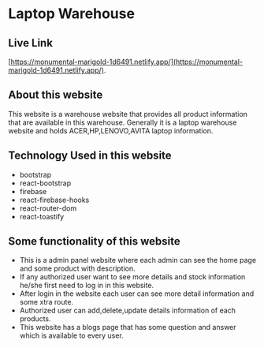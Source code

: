 # Laptop Warehouse



## Live Link

 [https://monumental-marigold-1d6491.netlify.app/](https://monumental-marigold-1d6491.netlify.app/).

## About this website
This website is a warehouse website that provides all  product information that are available in this warehouse. Generally it is a laptop warehouse website and holds ACER,HP,LENOVO,AVITA laptop information.


## Technology Used in this website
- bootstrap
- react-bootstrap
- firebase
- react-firebase-hooks
- react-router-dom
- react-toastify


## Some functionality of this website

- This is a admin panel website where each admin can see the home page and some product with description.
- If any authorized user want to see more details and stock information he/she first need to log in in this website.
- After login in the website each user can see more detail information and some xtra route.
- Authorized user can add,delete,update details information of each products.
- This website has a blogs page that has some question and answer which is available to every user.